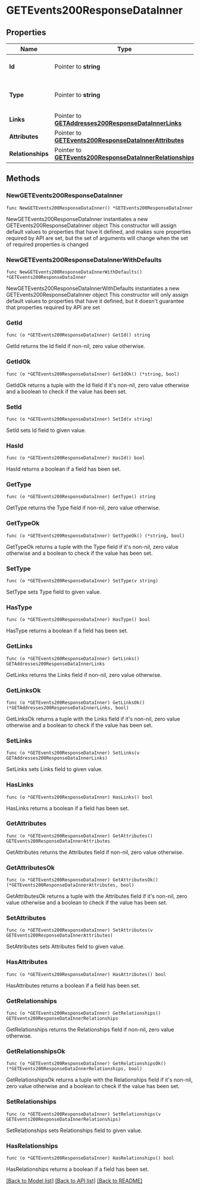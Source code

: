 # GETEvents200ResponseDataInner

## Properties

Name | Type | Description | Notes
------------ | ------------- | ------------- | -------------
**Id** | Pointer to **string** | The resource&#39;s id | [optional] 
**Type** | Pointer to **string** | The resource&#39;s type | [optional] [default to "events"]
**Links** | Pointer to [**GETAddresses200ResponseDataInnerLinks**](GETAddresses200ResponseDataInnerLinks.md) |  | [optional] 
**Attributes** | Pointer to [**GETEvents200ResponseDataInnerAttributes**](GETEvents200ResponseDataInnerAttributes.md) |  | [optional] 
**Relationships** | Pointer to [**GETEvents200ResponseDataInnerRelationships**](GETEvents200ResponseDataInnerRelationships.md) |  | [optional] 

## Methods

### NewGETEvents200ResponseDataInner

`func NewGETEvents200ResponseDataInner() *GETEvents200ResponseDataInner`

NewGETEvents200ResponseDataInner instantiates a new GETEvents200ResponseDataInner object
This constructor will assign default values to properties that have it defined,
and makes sure properties required by API are set, but the set of arguments
will change when the set of required properties is changed

### NewGETEvents200ResponseDataInnerWithDefaults

`func NewGETEvents200ResponseDataInnerWithDefaults() *GETEvents200ResponseDataInner`

NewGETEvents200ResponseDataInnerWithDefaults instantiates a new GETEvents200ResponseDataInner object
This constructor will only assign default values to properties that have it defined,
but it doesn't guarantee that properties required by API are set

### GetId

`func (o *GETEvents200ResponseDataInner) GetId() string`

GetId returns the Id field if non-nil, zero value otherwise.

### GetIdOk

`func (o *GETEvents200ResponseDataInner) GetIdOk() (*string, bool)`

GetIdOk returns a tuple with the Id field if it's non-nil, zero value otherwise
and a boolean to check if the value has been set.

### SetId

`func (o *GETEvents200ResponseDataInner) SetId(v string)`

SetId sets Id field to given value.

### HasId

`func (o *GETEvents200ResponseDataInner) HasId() bool`

HasId returns a boolean if a field has been set.

### GetType

`func (o *GETEvents200ResponseDataInner) GetType() string`

GetType returns the Type field if non-nil, zero value otherwise.

### GetTypeOk

`func (o *GETEvents200ResponseDataInner) GetTypeOk() (*string, bool)`

GetTypeOk returns a tuple with the Type field if it's non-nil, zero value otherwise
and a boolean to check if the value has been set.

### SetType

`func (o *GETEvents200ResponseDataInner) SetType(v string)`

SetType sets Type field to given value.

### HasType

`func (o *GETEvents200ResponseDataInner) HasType() bool`

HasType returns a boolean if a field has been set.

### GetLinks

`func (o *GETEvents200ResponseDataInner) GetLinks() GETAddresses200ResponseDataInnerLinks`

GetLinks returns the Links field if non-nil, zero value otherwise.

### GetLinksOk

`func (o *GETEvents200ResponseDataInner) GetLinksOk() (*GETAddresses200ResponseDataInnerLinks, bool)`

GetLinksOk returns a tuple with the Links field if it's non-nil, zero value otherwise
and a boolean to check if the value has been set.

### SetLinks

`func (o *GETEvents200ResponseDataInner) SetLinks(v GETAddresses200ResponseDataInnerLinks)`

SetLinks sets Links field to given value.

### HasLinks

`func (o *GETEvents200ResponseDataInner) HasLinks() bool`

HasLinks returns a boolean if a field has been set.

### GetAttributes

`func (o *GETEvents200ResponseDataInner) GetAttributes() GETEvents200ResponseDataInnerAttributes`

GetAttributes returns the Attributes field if non-nil, zero value otherwise.

### GetAttributesOk

`func (o *GETEvents200ResponseDataInner) GetAttributesOk() (*GETEvents200ResponseDataInnerAttributes, bool)`

GetAttributesOk returns a tuple with the Attributes field if it's non-nil, zero value otherwise
and a boolean to check if the value has been set.

### SetAttributes

`func (o *GETEvents200ResponseDataInner) SetAttributes(v GETEvents200ResponseDataInnerAttributes)`

SetAttributes sets Attributes field to given value.

### HasAttributes

`func (o *GETEvents200ResponseDataInner) HasAttributes() bool`

HasAttributes returns a boolean if a field has been set.

### GetRelationships

`func (o *GETEvents200ResponseDataInner) GetRelationships() GETEvents200ResponseDataInnerRelationships`

GetRelationships returns the Relationships field if non-nil, zero value otherwise.

### GetRelationshipsOk

`func (o *GETEvents200ResponseDataInner) GetRelationshipsOk() (*GETEvents200ResponseDataInnerRelationships, bool)`

GetRelationshipsOk returns a tuple with the Relationships field if it's non-nil, zero value otherwise
and a boolean to check if the value has been set.

### SetRelationships

`func (o *GETEvents200ResponseDataInner) SetRelationships(v GETEvents200ResponseDataInnerRelationships)`

SetRelationships sets Relationships field to given value.

### HasRelationships

`func (o *GETEvents200ResponseDataInner) HasRelationships() bool`

HasRelationships returns a boolean if a field has been set.


[[Back to Model list]](../README.md#documentation-for-models) [[Back to API list]](../README.md#documentation-for-api-endpoints) [[Back to README]](../README.md)


